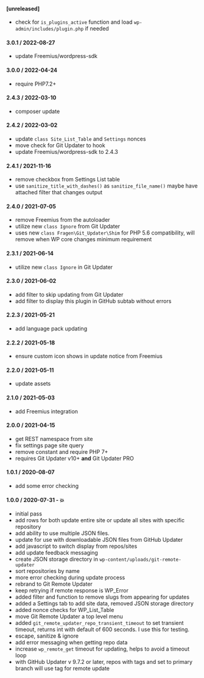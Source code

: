 #### [unreleased]
* check for `is_plugins_active` function and load `wp-admin/includes/plugin.php` if needed

#### 3.0.1 / 2022-08-27
* update Freemius/wordpress-sdk

#### 3.0.0 / 2022-04-24
* require PHP7.2+

#### 2.4.3 / 2022-03-10
* composer update

#### 2.4.2 / 2022-03-02
* update `class Site_List_Table` and `Settings` nonces
* move check for Git Updater to hook
* update Freemius/wordpress-sdk to 2.4.3

#### 2.4.1 / 2021-11-16
* remove checkbox from Settings List table
* use `sanitize_title_with_dashes()` as `sanitize_file_name()` maybe have attached filter that changes output

#### 2.4.0 / 2021-07-05
* remove Freemius from the autoloader
* utilize new `class Ignore` from Git Updater
* uses new `class Fragen\Git_Updater\Shim` for PHP 5.6 compatibility, will remove when WP core changes minimum requirement

#### 2.3.1 / 2021-06-14
* utilize new `class Ignore` in Git Updater

#### 2.3.0 / 2021-06-02
* add filter to skip updating from Git Updater
* add filter to display this plugin in GitHub subtab without errors

#### 2.2.3 / 2021-05-21
* add language pack updating

#### 2.2.2 / 2021-05-18
* ensure custom icon shows in update notice from Freemius

#### 2.2.0 / 2021-05-11
* update assets

#### 2.1.0 / 2021-05-03
* add Freemius integration

#### 2.0.0 / 2021-04-15
* get REST namespace from site
* fix settings page site query
* remove constant and require PHP 7+
* requires Git Updater v10+ **and** Git Updater PRO

#### 1.0.1 / 2020-08-07
* add some error checking

#### 1.0.0 / 2020-07-31 - 💥
* initial pass
* add rows for both update entire site or update all sites with specific repository
* add ability to use multiple JSON files.
* update for use with downloadable JSON files from GitHub Updater
* add javascript to switch display from repos/sites
* add update feedback messaging
* create JSON storage directory in `wp-content/uploads/git-remote-updater`
* sort repositories by name
* more error checking during update process
* rebrand to Git Remote Updater
* keep retrying if remote response is WP_Error
* added filter and function to remove slugs from appearing for updates
* added a Settings tab to add site data, removed JSON storage directory
* added nonce checks for WP_List_Table
* move Git Remote Updater a top level menu
* added `git_remote_updater_repo_transient_timeout` to set transient timeout, returns int with default of 600 seconds. I use this for testing.
* escape, sanitize & ignore
* add error messaging when getting repo data
* increase `wp_remote_get` timeout for updating, helps to avoid a timeout loop
* with GitHub Updater v 9.7.2 or later, repos with tags and set to primary branch will use tag for remote update
